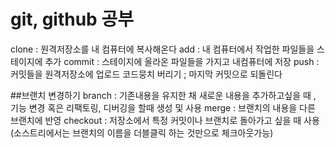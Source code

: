 # git, github 공부

clone : 원격저장소를 내 컴퓨터에 복사해온다
add : 내 컴퓨터에서 작업한 파일들을 스테이지에 추가
commit : 스테이지에 올라온 파일들을 가지고 내컴퓨터에 저장
push : 커밋들을 원격저장소에 업로드
코드뭉치 버리기 ; 마지막 커밋으로 되돌린다


##브랜치 변경하기
branch : 기존내용을 유지한 채 새로운 내용을 추가하고싶을 때 , 기능 변경 혹은 리팩토링, 디버깅을 할때 생성 및 사용
merge : 브랜치의 내용을 다른 브랜치에 반영
checkout : 저장소에서 특정 커밋이나 브랜치로 돌아가고 싶을 때 사용(소스트리에서는 브랜치의 이름을 더블클릭 하는 것만으로 체크아웃가능)
